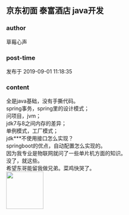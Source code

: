 ## 京东初面 泰富酒店 java开发
### author 
草莓心声
### post-time 

发布于  2019-09-01 11:18:35
### content 
<div class="post-topic-des nc-post-content">
 全是java基础，没有手撕代码。
 <br/>
 spring事务，spring里的设计模式；
 <br/>
 问项目，jvm；
 <br/>
 jdk7与8之间内存的差异；
 <br/>
 单例模式，工厂模式；
 <br/>
 jdk***不使用接口怎么实现？
 <br/>
 springboot的优点，自动配置怎么实现的。
 <br/>
 因为我专业是物联网就问了一些单片机方面的知识。
 <br/>
 没了，就这些。
 <br/>
 希望东哥能留我做兄弟。菜鸡快哭了。
 <br/>
 <img data-card-emoji="[面试必过]" height="100px" src="https://uploadfiles.nowcoder.com/images/20191018/63_1571399911125_75C168B671D4CE827FCA23907D85F114" width="100px"/>
</div>
